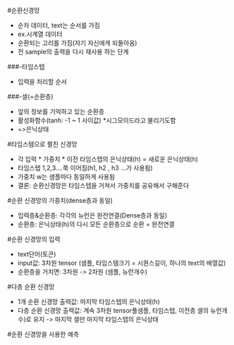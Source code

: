#순환신경망
- 순차 데이터, text는 순서를 가짐
- ex.시계열 데이터
- 순환되는 고리를 가짐(자기 자신에게 되돌아옴)
- 전 sample의 출력을 다시 재사용 하는 단계

###-타임스텝
- 입력을 처리할 순서

###-셀(=순환층)
- 앞의 정보를 기억하고 있는 순환층
- 활성화함수(tanh: -1 ~ 1 사이값) *시그모이드라고 불리기도함
- =>은닉상태

#타임스템으로 펼친 신경망
- 각 입력 * 가중치 * 이전 타임스텝의 은닉상태(h) = 새로운 은닉상태(h)
- 타임스텝 1,2,3....쭉 이어짐(h1, h2 , h3 ...가 사용됨)
- 가중치 w는 샘플마다 동일하게 사용됨
- 결론: 순환신경망은 타임스텝을 거쳐서 가중치를 공유해서 구해준다

#순환 신경망의 가중치(dense층과 동일)
- 입력층&순환층: 각각의 뉴런은 완전연결(Dense층과 동일)
- 순환층: 은닉상태(h)의 다시 모든 순환층으로 순환 = 완전연결

#순환 신경망의 입력
- text단어(토큰) 
- input값: 3차원 tensor (샘플, 타임스템크기 = 시퀀스길이, 하나의 text의 배열값)
- 순환층을 거치면: 3차원 -> 2차원 (샘플, 뉴런개수)

#다층 순환 신경망
- 1개 순환 신경망 출력값: 마지막 타임스텝의 은닉상태(h)
- 다층 순환 신경망 출력값: 계속 3차원 tensor풀샘플, 타임스텝, 이전층 셀의 뉴런개수)로 유지 -> 마지막 셀만 마지막 타임스텝의 은닉상태

#순환 신경망을 사용한 예측


